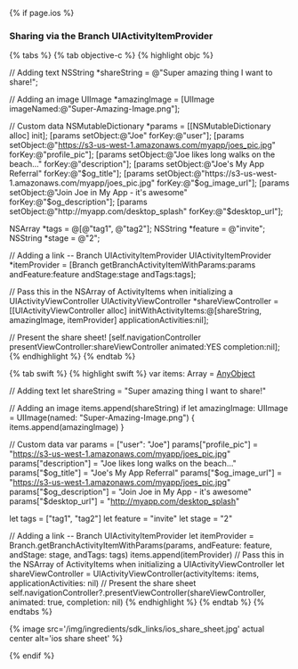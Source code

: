 {% if page.ios %}
### Sharing via the Branch UIActivityItemProvider

{% tabs %}
{% tab objective-c %}
{% highlight objc %}

// Adding text
NSString *shareString = @"Super amazing thing I want to share!";

// Adding an image
UIImage *amazingImage = [UIImage imageNamed:@"Super-Amazing-Image.png"];

// Custom data
NSMutableDictionary *params = [[NSMutableDictionary alloc] init];
[params setObject:@"Joe" forKey:@"user"];
[params setObject:@"https://s3-us-west-1.amazonaws.com/myapp/joes_pic.jpg" forKey:@"profile_pic"];
[params setObject:@"Joe likes long walks on the beach..." forKey:@"description"];
[params setObject:@"Joe's My App Referral" forKey:@"$og_title"];
[params setObject:@"https://s3-us-west-1.amazonaws.com/myapp/joes_pic.jpg" forKey:@"$og_image_url"];
[params setObject:@"Join Joe in My App - it's awesome" forKey:@"$og_description"];
[params setObject:@"http://myapp.com/desktop_splash" forKey:@"$desktop_url"];

NSArray *tags = @[@"tag1", @"tag2"];
NSString *feature = @"invite";
NSString *stage = @"2";

// Adding a link -- Branch UIActivityItemProvider
UIActivityItemProvider *itemProvider = [Branch getBranchActivityItemWithParams:params andFeature:feature andStage:stage andTags:tags];

// Pass this in the NSArray of ActivityItems when initializing a UIActivityViewController
UIActivityViewController *shareViewController = [[UIActivityViewController alloc] initWithActivityItems:@[shareString, amazingImage, itemProvider] applicationActivities:nil];

// Present the share sheet!
[self.navigationController presentViewController:shareViewController animated:YES completion:nil];
{% endhighlight %}
{% endtab %}





{% tab swift %}
{% highlight swift %}
var items: Array = [AnyObject]()

// Adding text
let shareString = "Super amazing thing I want to share!"

// Adding an image
items.append(shareString)
if let amazingImage: UIImage = UIImage(named: "Super-Amazing-Image.png") {
    items.append(amazingImage)
}

// Custom data
var params = ["user": "Joe"]
params["profile_pic"] = "https://s3-us-west-1.amazonaws.com/myapp/joes_pic.jpg"
params["description"] = "Joe likes long walks on the beach..."
params["$og_title"] = "Joe's My App Referral"
params["$og_image_url"] = "https://s3-us-west-1.amazonaws.com/myapp/joes_pic.jpg"
params["$og_description"] = "Join Joe in My App - it's awesome"
params["$desktop_url"] = "http://myapp.com/desktop_splash"

let tags = ["tag1", "tag2"]
let feature = "invite"
let stage = "2"

// Adding a link -- Branch UIActivityItemProvider
let itemProvider = Branch.getBranchActivityItemWithParams(params, andFeature: feature, andStage: stage, andTags: tags)
items.append(itemProvider)
// Pass this in the NSArray of ActivityItems when initializing a UIActivityViewController
let shareViewController = UIActivityViewController(activityItems: items,
                                                   applicationActivities: nil)
// Present the share sheet
self.navigationController?.presentViewController(shareViewController,
                                                 animated: true,
                                                 completion: nil)
{% endhighlight %}
{% endtab %}
{% endtabs %}

{% image src='/img/ingredients/sdk_links/ios_share_sheet.jpg' actual center alt='ios share sheet' %}


{% endif %}
